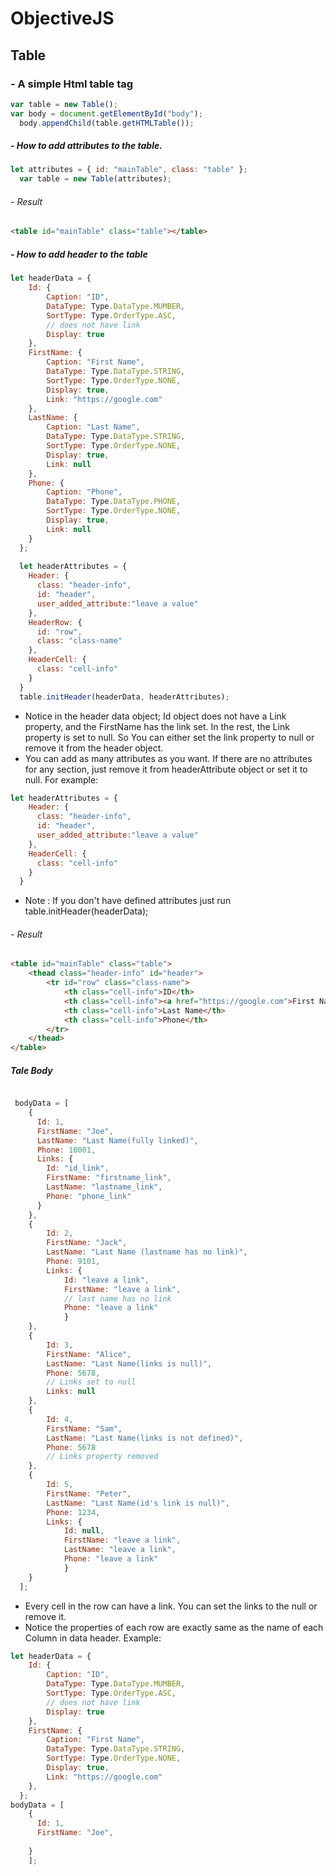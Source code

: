 # ObjectiveJS

## Table

### - A simple Html table tag
```javascript
var table = new Table();
var body = document.getElementById("body");
  body.appendChild(table.getHTMLTable());
```
##### - How to add attributes to the table.
```javascript
let attributes = { id: "mainTable", class: "table" };
  var table = new Table(attributes);
```
###### - Result
```HTML
<table id="mainTable" class="table"></table>
```

##### - How to add header to the table
  
```JavaScript
let headerData = {
    Id: { 
        Caption: "ID",
        DataType: Type.DataType.MUMBER,
        SortType: Type.OrderType.ASC,
        // does not have link
        Display: true 
    },
    FirstName: { 
        Caption: "First Name", 
        DataType: Type.DataType.STRING, 
        SortType: Type.OrderType.NONE, 
        Display: true, 
        Link: "https://google.com" 
    },
    LastName: { 
        Caption: "Last Name",
        DataType: Type.DataType.STRING, 
        SortType: Type.OrderType.NONE, 
        Display: true, 
        Link: null 
    },
    Phone: { 
        Caption: "Phone", 
        DataType: Type.DataType.PHONE, 
        SortType: Type.OrderType.NONE, 
        Display: true, 
        Link: null 
    }
  };
   
  let headerAttributes = {
    Header: {
      class: "header-info",
      id: "header",
      user_added_attribute:"leave a value"
    },
    HeaderRow: {
      id: "row",
      class: "class-name"
    },
    HeaderCell: {
      class: "cell-info"
    }
  }
  table.initHeader(headerData, headerAttributes);
```
- Notice in the header data object; Id object does not have a Link property, and the FirstName has the link set. In the rest, the Link property is set to null. So You can either set the link property to null or remove it from the header object.
- You can add as many attributes as you want. If there are no attributes for any section, just remove it from headerAttribute object or set it to null. For example: 
```JavaScript
let headerAttributes = {
    Header: {
      class: "header-info",
      id: "header",
      user_added_attribute:"leave a value"
    },
    HeaderCell: {
      class: "cell-info"
    }
  }
```
- Note : If you don't have defined attributes just run table.initHeader(headerData);

###### - Result

```HTML
<table id="mainTable" class="table">
    <thead class="header-info" id="header">
        <tr id="row" class="class-name">
            <th class="cell-info">ID</th>
            <th class="cell-info"><a href="https://google.com">First Name</a></th>
            <th class="cell-info">Last Name</th>
            <th class="cell-info">Phone</th>
        </tr>
    </thead>
</table>
```
##### Tale Body

```javascript

 bodyData = [
    {
      Id: 1,
      FirstName: "Joe",
      LastName: "Last Name(fully linked)",
      Phone: 10001,
      Links: {
        Id: "id_link",
        FirstName: "firstname_link",
        LastName: "lastname_link",
        Phone: "phone_link"
      }
    },
    { 
        Id: 2, 
        FirstName: "Jack", 
        LastName: "Last Name (lastname has no link)", 
        Phone: 9101,
        Links: {
            Id: "leave a link",
            FirstName: "leave a link",
            // last name has no link 
            Phone: "leave a link"
            }
    },
    { 
        Id: 3, 
        FirstName: "Alice", 
        LastName: "Last Name(links is null)", 
        Phone: 5678, 
        // Links set to null
        Links: null 
    },
    { 
        Id: 4, 
        FirstName: "Sam", 
        LastName: "Last Name(links is not defined)", 
        Phone: 5678 
        // Links property removed
    },
    { 
        Id: 5, 
        FirstName: "Peter", 
        LastName: "Last Name(id's link is null)", 
        Phone: 1234, 
        Links: { 
            Id: null, 
            FirstName: "leave a link", 
            LastName: "leave a link", 
            Phone: "leave a link" 
            } 
    }
  ];
```
- Every cell in the row can have a link. You can set the links to the null or remove it. 
- Notice the properties of each row are exactly same as the name of each Column in data header.
Example: 
```JavaScript
let headerData = {
    Id: { 
        Caption: "ID",
        DataType: Type.DataType.MUMBER,
        SortType: Type.OrderType.ASC,
        // does not have link
        Display: true 
    },
    FirstName: { 
        Caption: "First Name", 
        DataType: Type.DataType.STRING, 
        SortType: Type.OrderType.NONE, 
        Display: true, 
        Link: "https://google.com" 
    },
  };
bodyData = [
    {
      Id: 1,
      FirstName: "Joe",
     
    }
    ];

```